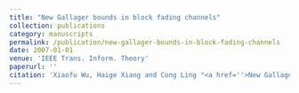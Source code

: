 ```yaml
---
title: "New Gallager bounds in block fading channels"
collection: publications
category: manuscripts
permalink: /publication/new-gallager-bounds-in-block-fading-channels
date: 2007-01-01
venue: 'IEEE Trans. Inform. Theory'
paperurl: ''
citation: 'Xiaofu Wu, Haige Xiang and Cong Ling "<a href=''>New Gallager bounds in block fading channels</a>", IEEE Trans. Inform. Theory, vol. 53, pp. 684-694, Feb. 2007.'
---
```

